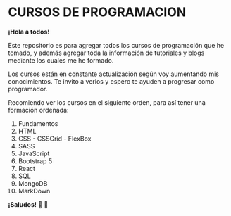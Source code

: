 # CURSOS DE PROGRAMACION

**¡Hola a todos!**

Este repositorio es para agregar todos los cursos de programación que he tomado, y además agregar toda la información de tutoriales y blogs mediante los cuales me he formado.

Los cursos están en constante actualización según voy aumentando mis conocimientos. Te invito a verlos y espero te ayuden a progresar como programador.

Recomiendo ver los cursos en el siguiente orden, para así tener una formación ordenada:
1. Fundamentos
1. HTML
1. CSS - CSSGrid - FlexBox
1. SASS
1. JavaScript
1. Bootstrap 5
1. React
1. SQL
1. MongoDB
1. MarkDown

**¡Saludos!** :wave: :wave:
